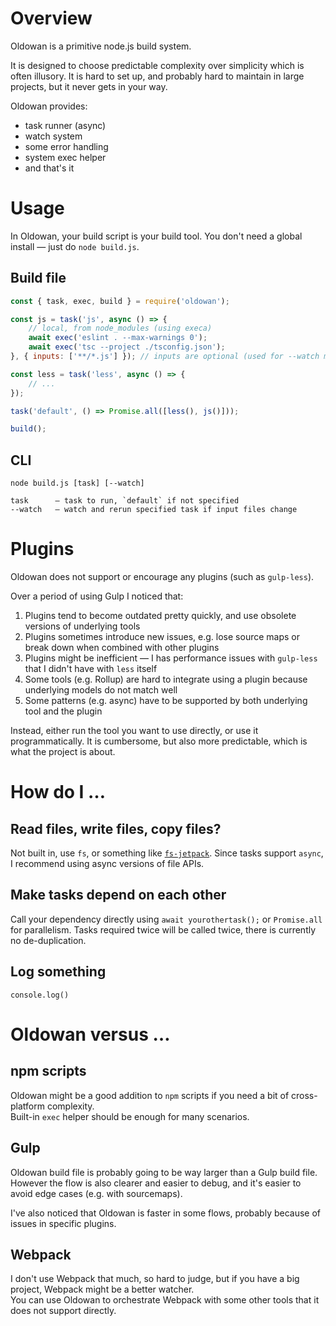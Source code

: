 ﻿# Overview

Oldowan is a primitive node.js build system.

It is designed to choose predictable complexity over simplicity which is often illusory.
It is hard to set up, and probably hard to maintain in large projects, but it never gets in your way.

Oldowan provides:
* task runner (async)
* watch system
* some error handling
* system exec helper
* and that's it

# Usage

In Oldowan, your build script is your build tool.
You don't need a global install — just do `node build.js`.

## Build file

```javascript
const { task, exec, build } = require('oldowan');

const js = task('js', async () => {
    // local, from node_modules (using execa)
    await exec('eslint . --max-warnings 0');
    await exec('tsc --project ./tsconfig.json');
}, { inputs: ['**/*.js'] }); // inputs are optional (used for --watch mode)

const less = task('less', async () => {
    // ...
});

task('default', () => Promise.all([less(), js()]));

build();
```

## CLI

```
node build.js [task] [--watch]

task      — task to run, `default` if not specified
--watch   — watch and rerun specified task if input files change
```

# Plugins

Oldowan does not support or encourage any plugins (such as `gulp-less`).

Over a period of using Gulp I noticed that:
1. Plugins tend to become outdated pretty quickly, and use obsolete versions of underlying tools
2. Plugins sometimes introduce new issues, e.g. lose source maps or break down when combined with other plugins
3. Plugins might be inefficient — I has performance issues with `gulp-less` that I didn't have with `less` itself
4. Some tools (e.g. Rollup) are hard to integrate using a plugin because underlying models do not match well
5. Some patterns (e.g. async) have to be supported by both underlying tool and the plugin

Instead, either run the tool you want to use directly, or use it programmatically.
It is cumbersome, but also more predictable, which is what the project is about.

# How do I …

## Read files, write files, copy files?

Not built in, use `fs`, or something like [`fs-jetpack`](https://www.npmjs.com/package/fs-jetpack).
Since tasks support `async`, I recommend using async versions of file APIs.

## Make tasks depend on each other

Call your dependency directly using `await yourothertask();` or `Promise.all` for parallelism.
Tasks required twice will be called twice, there is currently no de-duplication.

## Log something

`console.log()`

# Oldowan versus …

## npm scripts

Oldowan might be a good addition to `npm` scripts if you need a bit of cross-platform complexity.  
Built-in `exec` helper should be enough for many scenarios.

## Gulp

Oldowan build file is probably going to be way larger than a Gulp build file.  
However the flow is also clearer and easier to debug, and it's easier to avoid edge cases (e.g. with sourcemaps).

I've also noticed that Oldowan is faster in some flows, probably because of issues in specific plugins.

## Webpack

I don't use Webpack that much, so hard to judge, but if you have a big project, Webpack might be a better watcher.  
You can use Oldowan to orchestrate Webpack with some other tools that it does not support directly.